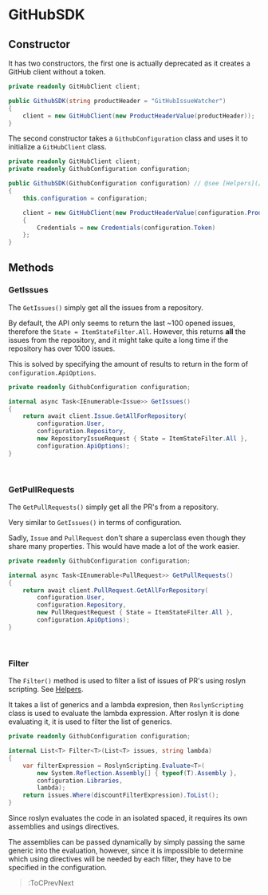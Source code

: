 # GitHubSDK

## Constructor

It has two constructors, the first one is actually deprecated as it creates a GitHub client without a token.

```csharp | GithubSDK.cs
private readonly GitHubClient client;

public GithubSDK(string productHeader = "GitHubIssueWatcher")
{
    client = new GitHubClient(new ProductHeaderValue(productHeader));
}
```

The second constructor takes a `GithubConfiguration` class and uses it to initialize a `GitHubClient` class.

```csharp | GithubSDK.cs
private readonly GitHubClient client;
private readonly GithubConfiguration configuration;

public GithubSDK(GithubConfiguration configuration) // @see [Helpers](/docs/helpers)
{
    this.configuration = configuration;

    client = new GitHubClient(new ProductHeaderValue(configuration.ProductHeader))
    {
        Credentials = new Credentials(configuration.Token)
    };
}
```

## Methods

### GetIssues

The `GetIssues()` simply get all the issues from a repository.

By default, the API only seems to return the last ~100 opened issues, therefore the `State = ItemStateFilter.All`. However, this returns **all** the issues from the repository, and it might take quite a long time if the repository has over 1000 issues.

This is solved by specifying the amount of results to return in the form of `configuration.ApiOptions`.

```csharp | GithubSDK.cs
private readonly GithubConfiguration configuration;

internal async Task<IEnumerable<Issue>> GetIssues()
{
    return await client.Issue.GetAllForRepository(
        configuration.User,
        configuration.Repository,
        new RepositoryIssueRequest { State = ItemStateFilter.All },
        configuration.ApiOptions);
}
```

<br>

### GetPullRequests

The `GetPullRequests()` simply get all the PR's from a repository.

Very similar to `GetIssues()` in terms of configuration.

Sadly, `Issue` and `PullRequest` don't share a superclass even though they share many properties. This would have made a lot of the work easier.

```csharp | GithubSDK.cs
private readonly GithubConfiguration configuration;

internal async Task<IEnumerable<PullRequest>> GetPullRequests()
{
    return await client.PullRequest.GetAllForRepository(
        configuration.User,
        configuration.Repository,
        new PullRequestRequest { State = ItemStateFilter.All },
        configuration.ApiOptions);
}
```

<br>

### Filter

The `Filter()` method is used to filter a list of issues of PR's using roslyn scripting. See [Helpers](/docs/helpers).

It takes a list of generics and a lambda expresion, then `RoslynScripting` class is used to evaluate the lambda expression. After roslyn it is done evaluating it, it is used to filter the list of generics.

```csharp | GithubSDK.cs
private readonly GithubConfiguration configuration;

internal List<T> Filter<T>(List<T> issues, string lambda)
{
    var filterExpression = RoslynScripting.Evaluate<T>(
        new System.Reflection.Assembly[] { typeof(T).Assembly },
        configuration.Libraries,
        lambda);
    return issues.Where(discountFilterExpression).ToList();
}
```

Since roslyn evaluates the code in an isolated spaced, it requires its own assemblies and usings directives.

The assemblies can be passed dynamically by simply passing the same generic into the evaluation, however, since it is impossible to determine which using directives will be needed by each filter, they have to be specified in the configuration.

> :ToCPrevNext